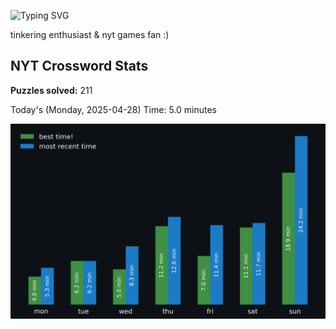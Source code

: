 ![Typing SVG](https://readme-typing-svg.demolab.com?font=Fira+Code&size=16&pause=700&color=FFFFFF&width=435&lines=hi+i'm+aimee!;nice+to+see+you+here!)

tinkering enthusiast & nyt games fan :)
<!-- START NYT-STATS -->
## NYT Crossword Stats
**Puzzles solved:** 211

Today's (Monday, 2025-04-28) Time: 5.0 minutes


![Solve Times](./nyt_stats_graph.png)
<!-- END NYT-STATS -->
